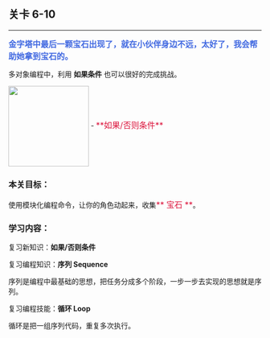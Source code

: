 ## 关卡 6-10

------
<font color=#4169E1 size=3>**金字塔中最后一颗宝石出现了，就在小伙伴身边不远，太好了，我会帮助她拿到宝石的。**</font>

多对象编程中，利用 **如果条件** 也可以很好的完成挑战。

<img src="./scene/image/if_else.png" width = "160" alt="" align=center /> 
 - <font color=#DC143C size=3>**如果/否则条件**</font>

### 本关目标：
使用模块化编程命令，让你的角色动起来，收集<font color=#DC143C size=3>** 宝石 **</font>。

### 学习内容：
复习新知识：**如果/否则条件**

复习编程知识：**序列 Sequence**

序列是编程中最基础的思想，把任务分成多个阶段，一步一步去实现的思想就是序列。

复习编程技能：**循环 Loop**

循环是把一组序列代码，重复多次执行。
